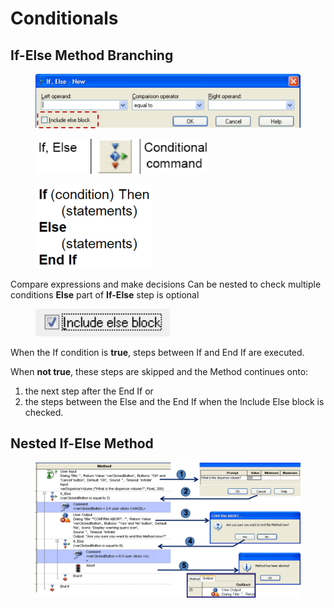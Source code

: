 # Conditionals

## If-Else Method Branching

<figure><img src="../../../.gitbook/assets/image (15) (1) (1).png" alt="" width="563"><figcaption></figcaption></figure>

<div>

<figure><img src="../../../.gitbook/assets/image (14) (1) (1).png" alt="" width="278"><figcaption></figcaption></figure>

 

<figure><img src="../../../.gitbook/assets/image (16) (1) (1).png" alt="" width="187"><figcaption></figcaption></figure>

</div>

Compare expressions and make decisions Can be nested to check multiple conditions **Else** part of **If-Else** step is optional

<figure><img src="../../../.gitbook/assets/image (19) (1) (1).png" alt="" width="215"><figcaption></figcaption></figure>

When the If condition is **true**, steps between If and End If are executed.

When **not true**, these steps are skipped and the Method continues onto:

1. the next step after the End If or
2. the steps between the Else and the End If when the Include Else block is checked.

## Nested If-Else Method

<figure><img src="../../../.gitbook/assets/image (21) (1) (1).png" alt=""><figcaption></figcaption></figure>
